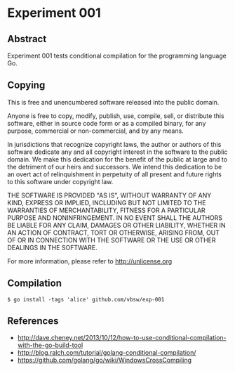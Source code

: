 # Experiment 001

## Abstract
Experiment 001 tests conditional compilation for the programming language Go.

## Copying
This is free and unencumbered software released into the public domain.

Anyone is free to copy, modify, publish, use, compile, sell, or
distribute this software, either in source code form or as a compiled
binary, for any purpose, commercial or non-commercial, and by any
means.

In jurisdictions that recognize copyright laws, the author or authors
of this software dedicate any and all copyright interest in the
software to the public domain. We make this dedication for the benefit
of the public at large and to the detriment of our heirs and
successors. We intend this dedication to be an overt act of
relinquishment in perpetuity of all present and future rights to this
software under copyright law.

THE SOFTWARE IS PROVIDED "AS IS", WITHOUT WARRANTY OF ANY KIND,
EXPRESS OR IMPLIED, INCLUDING BUT NOT LIMITED TO THE WARRANTIES OF
MERCHANTABILITY, FITNESS FOR A PARTICULAR PURPOSE AND NONINFRINGEMENT.
IN NO EVENT SHALL THE AUTHORS BE LIABLE FOR ANY CLAIM, DAMAGES OR
OTHER LIABILITY, WHETHER IN AN ACTION OF CONTRACT, TORT OR OTHERWISE,
ARISING FROM, OUT OF OR IN CONNECTION WITH THE SOFTWARE OR THE USE OR
OTHER DEALINGS IN THE SOFTWARE.

For more information, please refer to <http://unlicense.org>

## Compilation

	$ go install -tags 'alice' github.com/vbsw/exp-001

## References
- <http://dave.cheney.net/2013/10/12/how-to-use-conditional-compilation-with-the-go-build-tool>
- <http://blog.ralch.com/tutorial/golang-conditional-compilation/>
- <https://github.com/golang/go/wiki/WindowsCrossCompiling>
